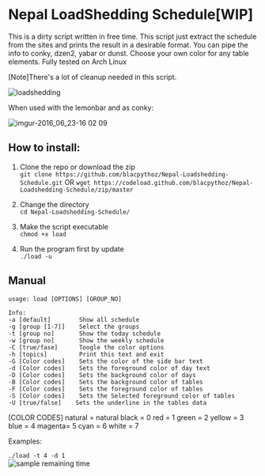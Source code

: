 # Nepal LoadShedding Schedule[WIP]
 
 This is a dirty script written in free time. This script just extract the schedule from the sites and prints the result in a desirable format. You can pipe the info to conky, dzen2, yabar or dunst. 
Choose your own color for any table elements.
Fully tested on Arch Linux

 [Note]There's a lot of cleanup needed in this script.


 ![loadshedding](https://cloud.githubusercontent.com/assets/12681896/16272923/474a1ab0-38bf-11e6-9729-c8f46f0d194d.png)
  

When used with the lemonbar and as conky:

![imgur-2016_06_23-16 02 09](https://cloud.githubusercontent.com/assets/12681896/16300200/65d81cee-395e-11e6-90cf-5e24d2ec7270.png)


## How to install: 

1. Clone the repo or download the zip<br>
    `git clone https://github.com/blacpythoz/Nepal-Loadshedding-Schedule.git`
    OR
		`wget https://codeload.github.com/blacpythoz/Nepal-Loadshedding-Schedule/zip/master`

2. Change the directory<br>
		`cd Nepal-Loadshedding-Schedule/`
 
3. Make the script executable<br>
    `chmod +x load`

4. Run the program first by update<br>
    `./load -u` 


## Manual

    usage: load [OPTIONS] [GROUP_NO]

    Info:
    -a [default]        Show all schedule 
    -g [group [1-7]]    Select the groups
    -t [group no]       Show the today schedule
    -w [group no]       Show the weekly schedule
    -C [true/fase]      Toogle the color options
    -h [topics]         Print this text and exit
    -G [Color codes]    Sets the color of the side bar text 
    -d [Color codes]    Sets the foreground color of day text
    -D [Color codes]    Sets the background color of days
    -B [Color codes]    Sets the background color of tables
    -F [Color codes]    Sets the foreground color of tables
    -S [Color codes]    Sets the Selected foreground color of tables
    -U [true/false]    Sets the underline in the tables data

[COLOR CODES]
      natural = natural
black = 0            red    = 1
green = 2            yellow = 3
blue  = 4            magenta= 5
cyan  = 6            white  = 7

Examples:

`./load -t 4 -d 1` <br>
![sample remaining time](https://cloud.githubusercontent.com/assets/12681896/16327373/eaee5a30-39ed-11e6-9e12-7c1de9f81a3b.png)
